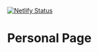 [![Netlify Status](https://api.netlify.com/api/v1/badges/6ac90f5e-1d37-48d2-affc-aa09e15f1775/deploy-status)](https://app.netlify.com/sites/projekt-simon/deploys)

# Personal Page

